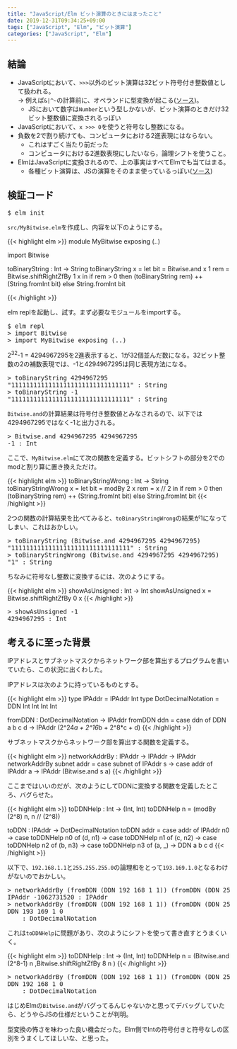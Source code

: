 ```yaml
---
title: "JavaScript/Elm ビット演算のときにはまったこと"
date: 2019-12-31T09:34:25+09:00
tags: ["JavaScript", "Elm", "ビット演算"]
categories: ["JavaScript", "Elm"]
---
```


## 結論

- JavaScriptにおいて、`>>>`以外のビット演算は32ビット符号付き整数値として扱われる。  
  &rarr; 例えば`&|^~`の計算前に、オペランドに型変換が起こる([ソース](https://developer.mozilla.org/ja/docs/Web/JavaScript/Reference/Operators/Bitwise_Operators#Bitwise_logical_operators))。
  - JSにおいて数字は`Number`という型しかないが、ビット演算のときだけ32ビット整数値に変換されるっぽい
- JavaScriptにおいて、`x >>> 0`を使うと符号なし整数になる。
- 負数を2で割り続けても、コンピュータにおける2進表現にはならない。
  - これはすごく当たり前だった
  - コンピュータにおける2進数表現にしたいなら，論理シフトを使うこと。
- ElmはJavaScriptに変換されるので、上の事実はすべてElmでも当てはまる。
  - 各種ビット演算は、JSの演算をそのまま使っているっぽい([ソース](https://github.com/elm/core/blob/1.0.4/src/Elm/Kernel/Bitwise.js))

## 検証コード

<pre class="cui">
$ elm init
</pre>

`src/MyBitwise.elm`を作成し、内容を以下のようにする。

{{< highlight elm >}}
module MyBitwise exposing (..)

import Bitwise

toBinaryString : Int -> String
toBinaryString x =
  let bit = Bitwise.and x 1
      rem = Bitwise.shiftRightZfBy 1 x
  in
  if rem > 0 then
    (toBinaryString rem) ++ (String.fromInt bit)
  else
    String.fromInt bit

{{< /highlight >}}

elm replを起動し、試す。まず必要なモジュールをimportする。

<pre class="cui">
$ elm repl
> import Bitwise
> import MyBitwise exposing (..)
</pre>

2<sup>32</sup>-1 = 4294967295を2進表示すると、1が32個並んだ数になる。32ビット整数の2の補数表現では、-1と4294967295は同じ表現方法になる。

<pre class="cui">
> toBinaryString 4294967295
<span class="yellow">"11111111111111111111111111111111"</span> <span class="dgray">: String</span>
> toBinaryString -1
<span class="yellow">"11111111111111111111111111111111"</span> <span class="dgray">: String</span>
</pre>

`Bitwise.and`の計算結果は符号付き整数値とみなされるので、以下では4294967295ではなく-1と出力される。

<pre class="cui">
> Bitwise.and 4294967295 4294967295
<span class="magenta">-1</span> <span class="dgray">: Int</span>
</pre>

ここで、`MyBitwise.elm`にて次の関数を定義する。ビットシフトの部分を2でのmodと割り算に置き換えただけ。

{{< highlight elm >}}
toBinaryStringWrong : Int -> String
toBinaryStringWrong x =
  let bit = modBy 2 x
      rem = x // 2
  in
  if rem > 0 then
    (toBinaryString rem) ++ (String.fromInt bit)
  else
    String.fromInt bit
{{< /highlight >}}

2つの関数の計算結果を比べてみると、`toBinaryStringWrong`の結果が1になってしまい、これはおかしい。

<pre class="cui">
> toBinaryString (Bitwise.and 4294967295 4294967295)
<span class="yellow">"11111111111111111111111111111111"</span> <span class="dgray">: String</span>
> toBinaryStringWrong (Bitwise.and 4294967295 4294967295)
<span class="yellow">"1"</span> <span class="dgray">: String</span>
</pre>

ちなみに符号なし整数に変換するには、次のようにする。

{{< highlight elm >}}
showAsUnsigned : Int -> Int
showAsUnsigned x =
  Bitwise.shiftRightZfBy 0 x
{{< /highlight >}}

<pre class="cui">
> showAsUnsigned -1
<span class="magenta">4294967295</span> <span class="dgray">: Int</span>
</pre>

## 考えるに至った背景

IPアドレスとサブネットマスクからネットワーク部を算出するプログラムを書いていたら、この状況に出くわした。

IPアドレスは次のように持っているものとする。

{{< highlight elm >}}
type IPAddr = IPAddr Int
type DotDecimalNotation = DDN Int Int Int Int

fromDDN : DotDecimalNotation -> IPAddr
fromDDN ddn =
  case ddn of
    DDN a b c d ->
      IPAddr (2^24*a + 2^16*b + 2^8*c + d)
{{< /highlight >}}

サブネットマスクからネットワーク部を算出する関数を定義する。

{{< highlight elm >}}
networkAddrBy : IPAddr -> IPAddr -> IPAddr
networkAddrBy subnet addr =
  case subnet of
    IPAddr s ->
      case addr of
        IPAddr a ->
          IPAddr (Bitwise.and s a)
{{< /highlight >}}

ここまではいいのだが、次のようにしてDDNに変換する関数を定義したところ、バグらせた。

{{< highlight elm >}}
toDDNHelp : Int -> (Int, Int)
toDDNHelp n =
  (modBy (2^8) n, n // (2^8))

toDDN : IPAddr -> DotDecimalNotation
toDDN addr =
  case addr of
    IPAddr n0 ->
      case toDDNHelp n0 of
        (d, n1) -> 
          case toDDNHelp n1 of
            (c, n2) -> 
              case toDDNHelp n2 of
                (b, n3) -> 
                  case toDDNHelp n3 of
                    (a, _) -> 
                      DDN a b c d
{{< /highlight >}}

以下で、`192.168.1.1`と`255.255.255.0`の論理和をとって`193.169.1.0`となるわけがないのでおかしい。

<pre class="cui">
> networkAddrBy (fromDDN (DDN 192 168 1 1)) (fromDDN (DDN 255 255 255 0))
<span class="cyan">IPAddr</span> <span class="magenta">-1062731520</span> <span class="dgray">: IPAddr</span>
> networkAddrBy (fromDDN (DDN 192 168 1 1)) (fromDDN (DDN 255 255 255 0)) |> toDDN
<span class="cyan">DDN</span> <span class="magenta">193 169 1 0</span>
    <span class="dgray">: DotDecimalNotation</span>
</pre>

これは`toDDNHelp`に問題があり、次のようにシフトを使って書き直すとうまくいく。

{{< highlight elm >}}
toDDNHelp : Int -> (Int, Int)
toDDNHelp n =
  (Bitwise.and (2^8-1) n
  ,Bitwise.shiftRightZfBy 8 n
  )
{{< /highlight >}}

<pre class="cui">
> networkAddrBy (fromDDN (DDN 192 168 1 1)) (fromDDN (DDN 255 255 255 0)) |> toDDN
<span class="cyan">DDN</span> <span class="magenta">192 168 1 0</span>
    <span class="dgray">: DotDecimalNotation</span>
</pre>

はじめElmの`Bitwise.and`がバグってるんじゃないかと思ってデバッグしていたら、どうやらJSの仕様だということが判明。

型変換の怖さを味わった良い機会だった。Elm側でIntの符号付きと符号なしの区別をうまくしてほしいな、と思った。
